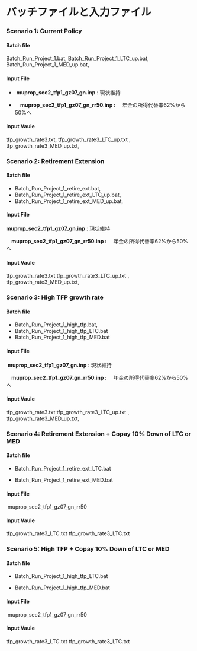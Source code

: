 # バッチファイルと入力ファイル



### Scenario 1: Current Policy

####  Batch file

   Batch_Run_Project_1.bat,     Batch_Run_Project_1_LTC_up.bat,   Batch_Run_Project_1_MED_up.bat,  

#### Input File

- ​    **muprop_sec2_tfp1_gz07_gn.inp**  :  現状維持

- 　**muprop_sec2_tfp1_gz07_gn_rr50.inp :** 　年金の所得代替率62%から50%へ    


####  Input Vaule  

   tfp_growth_rate3.txt,      tfp_growth_rate3_LTC_up.txt ,      tfp_growth_rate3_MED_up.txt,    



### Scenario 2:  Retirement Extension

####  Batch file

-    Batch_Run_Project_1_retire_ext.bat,  
-    Batch_Run_Project_1_retire_ext_LTC_up.bat,      
-   Batch_Run_Project_1_retire_ext_MED_up.bat, 

#### Input File

  **muprop_sec2_tfp1_gz07_gn.inp**  :  現状維持

　**muprop_sec2_tfp1_gz07_gn_rr50.inp :** 　年金の所得代替率62%から50%へ    

#### Input Vaule  

   tfp_growth_rate3.txt      tfp_growth_rate3_LTC_up.txt ,      tfp_growth_rate3_MED_up.txt,    



### Scenario 3: High TFP growth rate

####  Batch file

-    Batch_Run_Project_1_high_tfp.bat,  
- Batch_Run_Project_1_high_tfp_LTC.bat  
-   Batch_Run_Project_1_high_tfp_MED.bat

#### Input File

​    **muprop_sec2_tfp1_gz07_gn.inp**  :  現状維持

　**muprop_sec2_tfp1_gz07_gn_rr50.inp :** 　年金の所得代替率62%から50%へ  

#### Input Vaule  

   tfp_growth_rate3.txt      tfp_growth_rate3_LTC_up.txt ,      tfp_growth_rate3_MED_up.txt,    



### Scenario 4:  Retirement Extension + Copay 10% Down of LTC or MED

####  Batch file

-    Batch_Run_Project_1_retire_ext_LTC.bat  

-    Batch_Run_Project_1_retire_ext_MED.bat


#### Input File

​     muprop_sec2_tfp1_gz07_gn_rr50

#### Input Vaule  

   tfp_growth_rate3_LTC.txt     tfp_growth_rate3_LTC.txt



### Scenario 5:  High TFP + Copay 10% Down of LTC or MED

####  Batch file

-    Batch_Run_Project_1_high_tfp_LTC.bat

-    Batch_Run_Project_1_high_tfp_MED.bat


#### Input File

​     muprop_sec2_tfp1_gz07_gn_rr50

####  Input Vaule  

   tfp_growth_rate3_LTC.txt      tfp_growth_rate3_LTC.txt



